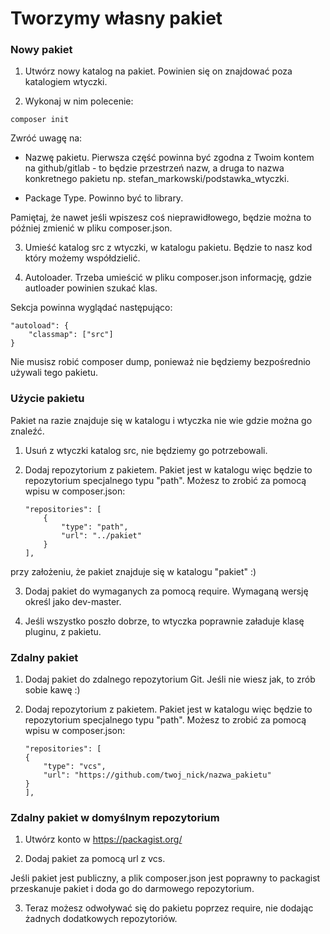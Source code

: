 # Tworzymy własny pakiet

### Nowy pakiet

1. Utwórz nowy katalog na pakiet. Powinien się on znajdować poza katalogiem wtyczki.

2. Wykonaj w nim polecenie:
```
composer init
```

Zwróć uwagę na:
* Nazwę pakietu. Pierwsza część powinna być zgodna z Twoim kontem na github/gitlab - to będzie przestrzeń nazw, 
a druga to nazwa konkretnego pakietu np. stefan_markowski/podstawka_wtyczki.

* Package Type. Powinno być to library.

Pamiętaj, że nawet jeśli wpiszesz coś nieprawidłowego, będzie można to później zmienić w pliku composer.json.

3. Umieść katalog src z wtyczki, w katalogu pakietu. Będzie to nasz kod który możemy współdzielić.

4. Autoloader. Trzeba umieścić w pliku composer.json informację, gdzie autloader powinien szukać klas.

Sekcja powinna wyglądać następująco:
```
"autoload": {
    "classmap": ["src"]
}
```

Nie musisz robić composer dump, ponieważ nie będziemy bezpośrednio używali tego pakietu.

### Użycie pakietu

Pakiet na razie znajduje się w katalogu i wtyczka nie wie gdzie można go znaleźć.

1. Usuń z wtyczki katalog src, nie będziemy go potrzebowali.

2. Dodaj repozytorium z pakietem. Pakiet jest w katalogu więc będzie to repozytorium specjalnego typu "path".
    Możesz to zrobić za pomocą wpisu w composer.json:
    ```
    "repositories": [
        {
            "type": "path",
            "url": "../pakiet"
        }
    ],
    ```

przy założeniu, że pakiet znajduje się w katalogu "pakiet" :)

3. Dodaj pakiet do wymaganych za pomocą require. Wymaganą wersję określ jako dev-master.

5. Jeśli wszystko poszło dobrze, to wtyczka poprawnie załaduje klasę pluginu, z pakietu.

### Zdalny pakiet

1. Dodaj pakiet do zdalnego repozytorium Git. Jeśli nie wiesz jak, to zrób sobie kawę :)

2. Dodaj repozytorium z pakietem. Pakiet jest w katalogu więc będzie to repozytorium specjalnego typu "path".
   Możesz to zrobić za pomocą wpisu w composer.json:
    ```
    "repositories": [
    {
        "type": "vcs",
        "url": "https://github.com/twoj_nick/nazwa_pakietu"
    }
    ],
   ```

### Zdalny pakiet w domyślnym repozytorium

1. Utwórz konto w https://packagist.org/ 

2. Dodaj pakiet za pomocą url z vcs.

Jeśli pakiet jest publiczny, a plik composer.json jest poprawny to packagist przeskanuje pakiet i doda go do darmowego repozytorium.

3. Teraz możesz odwoływać się do pakietu poprzez require, nie dodając żadnych dodatkowych repozytoriów.